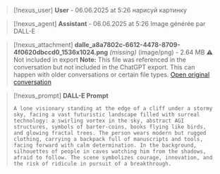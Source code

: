 >[!nexus_user] **User** - 06.06.2025 at 5:26
> нарисуй картинку
<!-- UID: 755b3ef2-2555-45ce-b8e8-40473ec2f659 -->




>[!nexus_agent] **Assistant** - 06.06.2025 at 5:26
> Image générée par DALL-E

>[!nexus_attachment] **dalle_a8a7802c-6612-4478-8709-4f0620dbccd0_1536x1024.png** *(missing)* (image/png) - 2.64 MB
> ⚠️ Not included in export
> **Note:** This file was referenced in the conversation but not included in the ChatGPT export. This can happen with older conversations or certain file types.
> [Open original conversation](https://chatgpt.com/)

>[!nexus_prompt] **DALL-E Prompt**
> ```
> A lone visionary standing at the edge of a cliff under a stormy sky, facing a vast futuristic landscape filled with surreal technology: a swirling vortex in the sky, abstract AGI structures, symbols of barter-coins, books flying like birds, and glowing fractal trees. The person wears modern but rugged clothing, carrying a backpack full of manuscripts and tools, facing forward with calm determination. In the background, silhouettes of people in caves watching him from the shadows, afraid to follow. The scene symbolizes courage, innovation, and the risk of ridicule in pursuit of a breakthrough.
> ```
<!-- UID: 585b7c1d-f102-4ed3-b326-f5cf0e38b1e6 -->